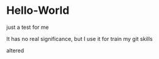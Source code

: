 # Hello-World
just a test for me

It has no real significance, but I use it for train my git skills

altered

